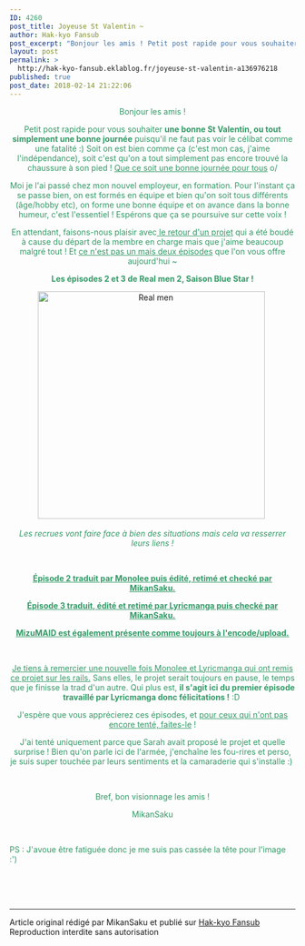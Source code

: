 ```yaml
---
ID: 4260
post_title: Joyeuse St Valentin ~
author: Hak-kyo Fansub
post_excerpt: "Bonjour les amis ! Petit post rapide pour vous souhaiter une bonne St Valentin, ou tout simplement une bonne journ&eacute;e puisqu'il ne faut pas voir le c&eacute;libat comme une fatalit&eacute; :) Soit on est bien comme &ccedil;a (c'est mon cas, j'aime l'ind&eacute;pendance), soit c'est qu'on a tout simplement pas encore..."
layout: post
permalink: >
  http://hak-kyo-fansub.eklablog.fr/joyeuse-st-valentin-a136976218
published: true
post_date: 2018-02-14 21:22:06
---
```

<p style="text-align: center;"><span style="color: #339966;">Bonjour les amis !</span></p>
<p style="text-align: center;"><span style="color: #339966;">Petit post rapide pour vous souhaiter <strong>une bonne St Valentin, ou tout simplement une bonne journ&eacute;e</strong> puisqu'il ne faut pas voir le c&eacute;libat comme une fatalit&eacute; :) Soit on est bien comme &ccedil;a (c'est mon cas, j'aime l'ind&eacute;pendance), soit c'est qu'on a tout simplement pas encore trouv&eacute; la chaussure &agrave; son pied ! <span style="text-decoration: underline;">Que ce soit une bonne journ&eacute;e pour tous</span> o/</span></p>
<p style="text-align: center;"><span style="color: #339966;">Moi je l'ai pass&eacute; chez mon nouvel employeur, en formation. Pour l'instant &ccedil;a se passe bien, on est form&eacute;s en &eacute;quipe et bien qu'on soit tous diff&eacute;rents (&acirc;ge/hobby etc), on forme une bonne &eacute;quipe et on avance dans la bonne humeur, c'est l'essentiel ! Esp&eacute;rons que &ccedil;a se poursuive sur cette voix !</span></p>
<p style="text-align: center;"><span style="color: #339966;">En attendant, faisons-nous plaisir avec<span style="text-decoration: underline;"> le retour d'un projet</span> qui a &eacute;t&eacute; boud&eacute; &agrave; cause du d&eacute;part de la membre en charge mais que j'aime beaucoup malgr&eacute; tout ! Et <span style="text-decoration: underline;">ce n'est pas un mais deux &eacute;pisodes</span> que l'on vous offre aujourd'hui ~</span></p>
<p style="text-align: center;"><strong><span style="color: #339966;">Les &eacute;pisodes 2 et 3 de Real men 2, Saison Blue Star !</span></strong></p>
<p style="text-align: center;"><span style="color: #339966;"><a href="http://hak-kyo-fansub.eklablog.fr/real-men-a126543842"><img src="https://united-subs.dearclouds.com/wp-content/uploads/2018/05/4757ddcf8e8537950c5204ff6b33afdb.jpg" alt="Real men" width="400"/></a>&nbsp;</span></p>
<p style="text-align: center;"><em><span style="color: #339966;">Les recrues vont faire face &agrave; bien des situations mais cela va resserrer leurs liens !</span></em></p>
<p style="text-align: center;"><span style="color: #339966;">&nbsp;</span></p>
<p style="text-align: center;"><span style="text-decoration: underline;"><strong><span style="color: #339966; text-decoration: underline;">&Eacute;pisode 2 traduit par Monolee puis &eacute;dit&eacute;, retim&eacute; et check&eacute; par MikanSaku.</span></strong></span></p>
<p style="text-align: center;"><span style="text-decoration: underline;"><strong><span style="color: #339966; text-decoration: underline;">&Eacute;pisode 3 traduit, &eacute;dit&eacute; et retim&eacute; par Lyricmanga puis check&eacute; par MikanSaku.</span></strong></span></p>
<p style="text-align: center;"><span style="text-decoration: underline;"><strong><span style="color: #339966; text-decoration: underline;">MizuMAID est &eacute;galement pr&eacute;sente comme toujours &agrave; l'encode/upload.</span></strong></span></p>
<p style="text-align: center;"><span style="color: #339966;">&nbsp;</span></p>
<p style="text-align: center;"><span style="color: #339966;"><span style="text-decoration: underline;">Je tiens &agrave; remercier une nouvelle fois Monolee et Lyricmanga qui ont remis ce projet sur les rails.</span> Sans elles, le projet serait toujours en pause, le temps que je finisse la trad d'un autre. Qui plus est, <strong>il s'agit ici du premier &eacute;pisode travaill&eacute; par Lyricmanga donc f&eacute;licitations !</strong> :D&nbsp;</span></p>
<p style="text-align: center;"><span style="color: #339966;">J'esp&egrave;re que vous appr&eacute;cierez ces &eacute;pisodes, et <span style="text-decoration: underline;">pour ceux qui n'ont pas encore tent&eacute;, faites-le</span> !</span></p>
<p style="text-align: center;"><span style="color: #339966;">J'ai tent&eacute; uniquement parce que Sarah avait propos&eacute; le projet et quelle surprise ! Bien qu'on parle ici de l'arm&eacute;e, j'encha&icirc;ne les fou-rires et perso, je suis super touch&eacute;e par leurs sentiments et la camaraderie qui s'installe :)&nbsp;</span></p>
<p style="text-align: center;"><span style="color: #339966;">&nbsp;</span></p>
<p style="text-align: center;"><span style="color: #339966;">Bref, bon visionnage les amis !</span></p>
<p style="text-align: center;"><span style="color: #339966;">MikanSaku</span></p>
<p style="text-align: center;">&nbsp;</p>
<p style="text-align: left;"><span style="color: #339966;">PS : J'avoue &ecirc;tre fatigu&eacute;e donc je me suis pas cass&eacute;e la t&ecirc;te pour l'image :')</span></p><br /><br /><br /><hr />Article original rédigé par MikanSaku et publié sur <a href="http://hak-kyo-fansub.eklablog.fr/">Hak-kyo Fansub</a> <br /> Reproduction interdite sans autorisation